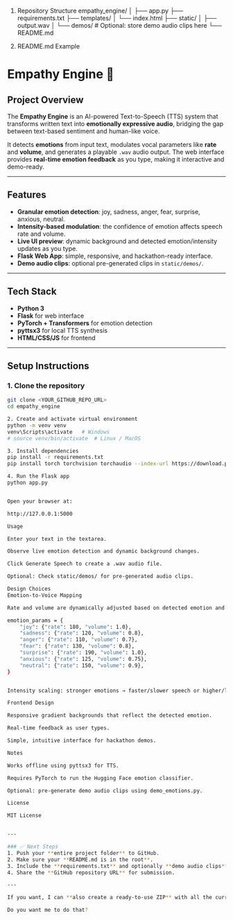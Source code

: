 1. Repository Structure
empathy_engine/
│
├── app.py
├── requirements.txt
├── templates/
│   └── index.html
├── static/
│   ├── output.wav
│   └── demos/      # Optional: store demo audio clips here
└── README.md

2. README.md Example
# Empathy Engine 🎤

## Project Overview
The **Empathy Engine** is an AI-powered Text-to-Speech (TTS) system that transforms written text into **emotionally expressive audio**, bridging the gap between text-based sentiment and human-like voice.  

It detects **emotions** from input text, modulates vocal parameters like **rate** and **volume**, and generates a playable `.wav` audio output. The web interface provides **real-time emotion feedback** as you type, making it interactive and demo-ready.

---

## Features
- **Granular emotion detection**: joy, sadness, anger, fear, surprise, anxious, neutral.
- **Intensity-based modulation**: the confidence of emotion affects speech rate and volume.
- **Live UI preview**: dynamic background and detected emotion/intensity updates as you type.
- **Flask Web App**: simple, responsive, and hackathon-ready interface.
- **Demo audio clips**: optional pre-generated clips in `static/demos/`.

---

## Tech Stack
- **Python 3**
- **Flask** for web interface
- **PyTorch + Transformers** for emotion detection
- **pyttsx3** for local TTS synthesis
- **HTML/CSS/JS** for frontend

---

## Setup Instructions

### 1. Clone the repository
```bash
git clone <YOUR_GITHUB_REPO_URL>
cd empathy_engine

2. Create and activate virtual environment
python -m venv venv
venv\Scripts\activate   # Windows
# source venv/bin/activate  # Linux / MacOS

3. Install dependencies
pip install -r requirements.txt
pip install torch torchvision torchaudio --index-url https://download.pytorch.org/whl/cu121

4. Run the Flask app
python app.py


Open your browser at:

http://127.0.0.1:5000

Usage

Enter your text in the textarea.

Observe live emotion detection and dynamic background changes.

Click Generate Speech to create a .wav audio file.

Optional: Check static/demos/ for pre-generated audio clips.

Design Choices
Emotion-to-Voice Mapping

Rate and volume are dynamically adjusted based on detected emotion and intensity:

emotion_params = {
    "joy": {"rate": 180, "volume": 1.0},
    "sadness": {"rate": 120, "volume": 0.8},
    "anger": {"rate": 110, "volume": 0.7},
    "fear": {"rate": 130, "volume": 0.8},
    "surprise": {"rate": 190, "volume": 1.0},
    "anxious": {"rate": 125, "volume": 0.75},
    "neutral": {"rate": 150, "volume": 0.9},
}


Intensity scaling: stronger emotions → faster/slower speech or higher/lower volume.

Frontend Design

Responsive gradient backgrounds that reflect the detected emotion.

Real-time feedback as user types.

Simple, intuitive interface for hackathon demos.

Notes

Works offline using pyttsx3 for TTS.

Requires PyTorch to run the Hugging Face emotion classifier.

Optional: pre-generate demo audio clips using demo_emotions.py.

License

MIT License


---

### ✅ Next Steps
1. Push your **entire project folder** to GitHub.  
2. Make sure your **README.md is in the root**.  
3. Include the **requirements.txt** and optionally **demo audio clips**.  
4. Share the **GitHub repository URL** for submission.

---

If you want, I can **also create a ready-to-use ZIP** with all the current code + this README so you can push or submit directly.  

Do you want me to do that?
